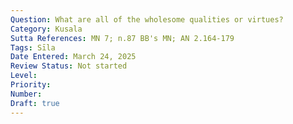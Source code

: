 ```yaml
---
Question: What are all of the wholesome qualities or virtues?
Category: Kusala
Sutta References: MN 7; n.87 BB's MN; AN 2.164-179
Tags: Sīla
Date Entered: March 24, 2025
Review Status: Not started
Level: 
Priority: 
Number: 
Draft: true
---
```


<!-- 

Notes:

AN 10.87
paṭisanthārako

 -->